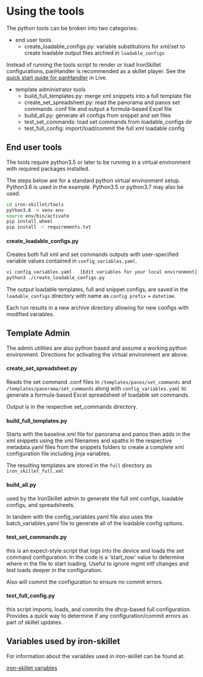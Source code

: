 # Using the tools

The python tools can be broken into two categories:

* end user tools
    + create_loadable_configs.py: variable substitutions for xml/set to create
    loadable output files archied in `loadable_configs`
    
Instead of running the tools script to render or load IronSkillet configurations,
panHandler is recommended as a skillet player. 
See the [quick start guide for panHandler](https://live.paloaltonetworks.com/t5/Skillet-Tools/Install-and-Get-Started-With-Panhandler/ta-p/307916)
in Live.

* template administrator tools
    + build_full_templates.py: merge xml snippets into a full template file
    + create_set_spreadsheet.py: read the panorama and panos set commands .conf
    file and output a formula-based Excel file
    + build_all.py: generate all configs from snippet and set files
    + test_set_commands: load set commands from loadable_configs dir
    + test_full_config: import/load/commit the full xml loadable config

## End user tools

The tools require python3.5 or later to be running in a virtual environment
with required packages installed.

The steps below are for a standard python virtual environment setup.
Python3.6 is used in the example. Python3.5 or python3.7 may also be used.

```bash
cd iron-skillet/tools
python3.6 -m venv env
source env/bin/activate
pip install wheel
pip install -r requirements.txt
```

#### create_loadable_configs.py
Creates both full xml and set commands outputs with user-specified variable
values contained in `config_variables.yaml`.

```bash
vi config_variables.yaml   [Edit variables for your local environment]
python3 ./create_loadable_configs.py
```

The output loadable templates, full and snippet configs, are saved in the
`loadable_configs` directory with name as `config prefix` + `datetime`.

Each run results in a new archive directory allowing for new configs with
modified variables.

## Template Admin
The admin utilities are also python based and assume a working python
environment. Directions for activating the virtual environment are above.

#### create_set_spreadsheet.py
Reads the set command .conf files in `/templates/panos/set_commands`
and `/templates/panorama/set_commands` along with `config_variables.yaml`
to generate a formula-based Excel spreadsheet of loadable set commands.

Output is in the respective set_commands directory.

#### build_full_templates.py
Starts with the baseline.xml file for panorama and panos then adds in
the xml snippets using the xml filenames and xpaths in the respective
metadata.yaml files from the snippets folders to create a complete
xml configuration file including jinja variables.

The resulting templates are stored in the `full` directory as
`iron_skillet_full.xml`

#### build_all.py

used by the IronSkillet admin to generate the full xml configs, loadable
configs, and spreadsheets.

In tandem with the config_variables.yaml file also uses the batch_variables.yaml
file to generate all of the loadable config options.

#### test_set_commands.py

this is an expect-style script that logs into the device and loads the
set command configuration. In the code is a 'start_row' value to
determine where in the file to start loading. Useful to ignore mgmt intf
changes and test loads deeper in the configuration.

Also will commit the configuration to ensure no commit errors.

#### test_full_config.py

this script imports, loads, and commits the dhcp-based full configuration.
Provides a quick way to determine if any configuration/commit errors
as part of skillet updates.


## Variables used by iron-skillet
For information about the variables used in iron-skillet can be found at:

[iron-skillet variables](https://iron-skillet.readthedocs.io/en/docs_master/creating_loadable_configs.html#variables-list-and-descriptions)




